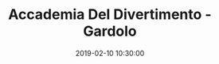 ---
title: Accademia Del Divertimento - Gardolo
date: 2019-02-10 10:30:00
squadra-a: Bc Gardolo
punteggio-a: 
squadra-b: Accademia Del Divertimento
punteggio-b: 
partite/squadra: esordienti-18-19
luogo: PALAMAZZALI
categoria: esordienti
---